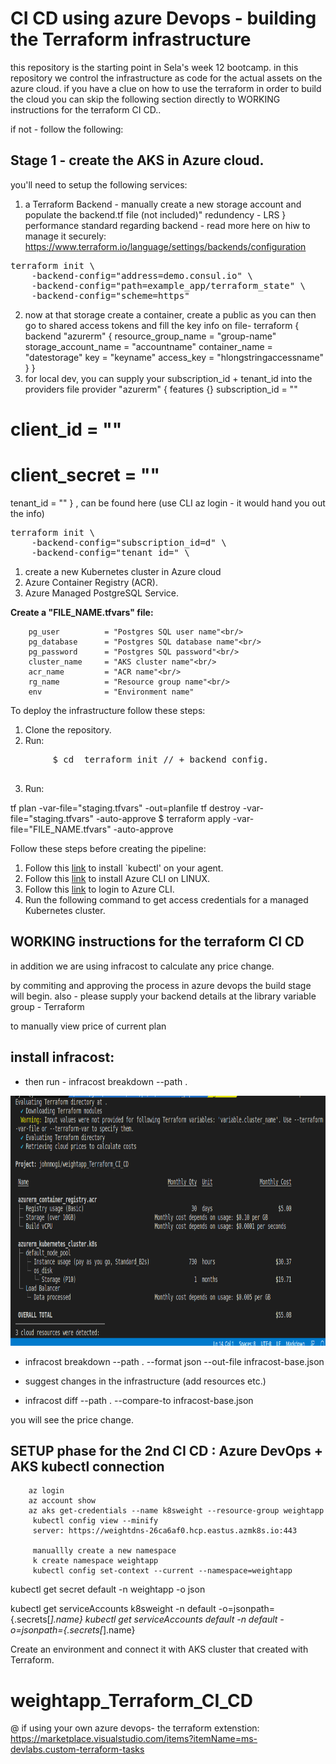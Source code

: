 # CI CD using azure Devops - building the Terraform infrastructure

this repository is the starting point in Sela's week 12 bootcamp.
in this repository we control the infrastructure as code for the actual assets on the azure cloud.
if you have a clue on how to use the terraform in order to build the cloud you can skip the following section directly to WORKING instructions for the terraform CI CD..

if not - follow the following:

## Stage 1 - create the AKS in Azure cloud.
you'll need to setup the following services:
1. a Terraform Backend - manually create a new storage account and populate the backend.tf file (not included)"
redundency - LRS } performance standard
regarding backend - read more here on hiw to manage it securely:
https://www.terraform.io/language/settings/backends/configuration
<pre>
terraform init \
    -backend-config="address=demo.consul.io" \
    -backend-config="path=example_app/terraform_state" \
    -backend-config="scheme=https"
</pre>

2. now at that storage create a container, create a public as you can then go to shared access tokens and fill the key info on file-
terraform {
backend "azurerm" {
resource_group_name = "group-name"
storage_account_name = "accountname"
container_name = "datestorage"
key = "keyname"
access_key = "hlongstringaccessname"
}
}
3. for local dev, you can supply your subscription_id + tenant_id into the providers file
provider "azurerm" {
  features {}
  subscription_id = ""
  # client_id       = ""
  # client_secret   = ""
  tenant_id       = ""
}
, can be found here (use CLI az login - it would hand you out the info)

<pre>
terraform init \
    -backend-config="subscription_id=d" \
    -backend-config="tenant_id=" \
</pre>

1. create a new Kubernetes cluster in Azure cloud
2. Azure Container Registry (ACR).
3. Azure Managed PostgreSQL Service.

__Create a "FILE_NAME.tfvars" file:__

        pg_user          = "Postgres SQL user name"<br/>
        pg_database      = "Postgres SQL database name"<br/>
        pg_password      = "Postgres SQL password"<br/>
        cluster_name     = "AKS cluster name"<br/>
        acr_name         = "ACR name"<br/>
        rg_name          = "Resource group name"<br/>
        env              = "Environment name"


To deploy the infrastructure follow these steps:
1. Clone the repository.
2. Run: 
<pre>
        $ cd <repo name> terraform init // + backend config.
      </pre>
3. Run:

 tf plan -var-file="staging.tfvars" -out=planfile
 tf destroy -var-file="staging.tfvars" -auto-approve
        $ terraform apply -var-file="FILE_NAME.tfvars" -auto-approve
        
Follow these steps before creating the pipeline:
1. Follow this [link](https://kubernetes.io/docs/tasks/tools/) to install `kubectl' on your agent.<br/>
1. Follow this [link](https://docs.microsoft.com/en-us/cli/azure/install-azure-cli-linux?pivots=apt) to install Azure CLI on LINUX.<br/>
1. Follow this [link](https://docs.microsoft.com/en-us/cli/azure/authenticate-azure-cli) to login to Azure CLI.<br/>
1. Run the following command to get access credentials for a managed Kubernetes cluster.


## WORKING instructions for the terraform CI CD
in addition we are using infracost to calculate any price change.

by commiting and approving the process in azure devops the build stage will begin.
also - please supply your backend details at the library variable group - Terraform

to manually view price of current plan
## install infracost:

- then run - infracost breakdown --path .

<img src="images/breakdown.png" width="800" height="400" alt="result">

- infracost breakdown --path . --format json --out-file infracost-base.json
+ suggest changes in the infrastructure (add resources etc.)

- infracost diff --path . --compare-to infracost-base.json

you will see the price change.


## SETUP phase for the 2nd CI CD : Azure DevOps + AKS kubectl connection

        az login
        az account show
        az aks get-credentials --name k8sweight --resource-group weightapp
         kubectl config view --minify 
         server: https://weightdns-26ca6af0.hcp.eastus.azmk8s.io:443

         manuallly create a new namespace
         k create namespace weightapp
         kubectl config set-context --current --namespace=weightapp



kubectl get secret default -n weightapp -o json


kubectl get serviceAccounts k8sweight -n default -o=jsonpath={.secrets[*].name}
kubectl get serviceAccounts default -n default -o=jsonpath={.secrets[*].name}

Create an environment and connect it with AKS cluster that created with Terraform.





<!-- <img src="" width="800" height="400" alt="result"> -->


# weightapp_Terraform_CI_CD

@ if using your own azure devops- the terraform extenstion:
https://marketplace.visualstudio.com/items?itemName=ms-devlabs.custom-terraform-tasks

